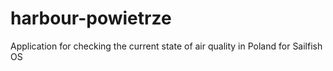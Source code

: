 ﻿# harbour-powietrze

Application for checking the current state of air quality in Poland for Sailfish OS
